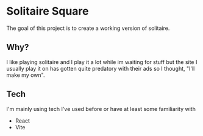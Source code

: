 # Solitaire Square

The goal of this project is to create a working version of solitaire.

## Why?

I like playing solitaire and I play it a lot while im waiting for stuff but the site I usually play it on has gotten quite predatory with their ads so I thought, "I'll make my own".

## Tech

I'm mainly using tech I've used before or have at least some familiarity with

- React
- Vite
